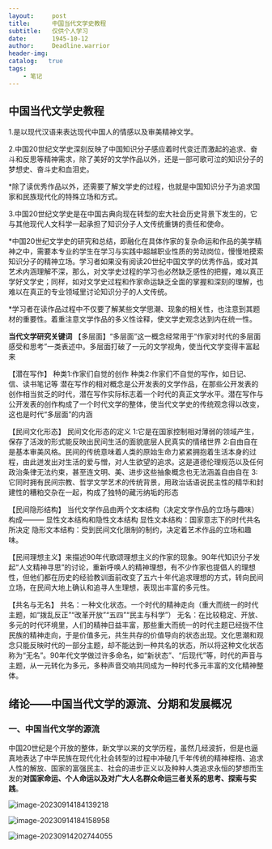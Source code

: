 ```yaml
---
layout:     post
title:      中国当代文学史教程
subtitle:   仅供个人学习
date:       1945-10-12
author:     Deadline.warrior
header-img: 
catalog:   true
tags:
    - 笔记
---
```


## 中国当代文学史教程


1.是以现代汉语来表达现代中国人的情感以及审美精神文学。

2.中国20世纪文学史深刻反映了中国知识分子感应着时代变迁而激起的追求、奋斗和反思等精神需求，除了美好的文学作品以外，还是一部可歌可泣的知识分子的梦想史、奋斗史和血泪史。

*除了读优秀作品以外，还需要了解文学史的过程，也就是中国知识分子为追求国家和民族现代化的特殊立场和方式。

3.中国20世纪文学史是在中国古典向现在转型的宏大社会历史背景下发生的，它与其他现代人文科学一起承担了知识分子人文传统重铸的责任和使命。

*中国20世纪文学史的研究和总结，即融化在具体作家的复杂命运和作品的美学精神之中，需要本专业的学生在学习与实践中超越职业性质的劳动岗位，慢慢地摸索知识分子的精神立场。学习者如果没有阅读20世纪中国文学的优秀作品，或对其艺术内涵理解不深，那么，对文学史过程的学习也必然缺乏感性的把握，难以真正学好文学史；同样，如对文学史过程和作家命运缺乏全面的掌握和深刻的理解，也难以在真正的专业领域里讨论知识分子的人文传统。

*学习者在读作品过程中不仅要了解某些文学思潮、现象的相关性，也注意到其题材的重要性。着重注意文学作品的多义性诠释，使文学史观念达到内在统一性。

**当代文学研究关键词**
【多层面】“多层面”这一概念经常用于“作家对时代的多层面感受和思考”一类表述中。多层面打破了一元的文学视角，使当代文学变得丰富起来

【潜在写作】
种类1:作家们自觉的创作
种类2:作家们不自觉的写作，如日记、信、读书笔记等
潜在写作的相对概念是公开发表的文学作品，在那些公开发表的创作相当贫乏的时代，潜在写作实际标志着一个时代的真正文学水平。潜在写作与公开发表的创作构成了一个时代文学的整体，使当代文学史的传统观念得以改变，这也是时代“多层面”的内涵

【民间文化形态】
民间文化形态的定义
1:它是在国家控制相对薄弱的领域产生，保存了活泼的形式能反映出民间生活的面貌底层人民真实的情绪世界
2:自由自在是基本审美风格。民间的传统意味着人类的原始生命力紧紧拥抱着生活本身的过程，由此迸发出对生活的爱与憎，对人生欲望的追求。这是道德伦理规范以及任何政治条律无法约束，甚至连文明、美、进步这些抽象概念也无法涵盖自由自在
3:它同时拥有民间宗教、哲学文学艺术的传统背景，用政治话语说民主性的精华和封建性的糟粕交杂在一起，构成了独特的藏污纳垢的形态

【民间隐形结构】
当代文学作品由两个文本结构（决定文学作品的立场与趣味）构成———
显性文本结构和隐性文本结构
显性文本结构：国家意志下的时代共名所决定
隐形文本结构：受到民间文化限制的制约，决定着艺术作品的立场和趣味。

【民间理想主义】来描述90年代歌颂理想主义的作家的现象。90年代知识分子发起“人文精神寻思”的讨论，重新呼唤人的精神理想，有不少作家也提倡人的理想性，但他们都在历史的经验教训面前改变了五六十年代追求理想的方式，转向民间立场，在民间大地上确认和追寻人生理想，表现出丰富的多元性。

【共名与无名】
共名：一种文化状态。一个时代的精神走向（重大而统一的时代主题，如“拨乱反正”“改革开放”“五四”“民主与科学”）
无名：在比较稳定、开放、多元的时代环境里，人们的精神日益丰富，那些重大而统一的时代主题已经拢不住民族的精神走向，于是价值多元，共生共存的价值导向的状态出现。文化思潮和观念只能反映时代的一部分主题，却不能达到一种共名的状态，所以将这种文化状态称为“无名”。90年代文学做过许多命名，如“新状态”、“后现代”等，时代的声音与主题，从一元转化为多元，多种声音交响共同成为一种时代多元丰富的文化精神整体。

## 绪论——中国当代文学的源流、分期和发展概况

### 一、中国当代文学的源流

中国20世纪是个开放的整体，新文学以来的文学历程，虽然几经波折，但是也逼真地表达了中华民族在现代化社会转型的过程中冲破几千年传统的精神桎梏、追求人性的解放、国家的富强民主、社会的进步正义以及种种人类追求永恒的梦想而生发的**对国家命运、个人命运以及对广大人名群众命运三者关系的思考、探索与实践**。

![image-20230914184139218](https://cdn.jsdelivr.net/gh/DeadlineWarrior/blogimage@main/img/image-20230914184139218.png)

![image-20230914184158958](https://cdn.jsdelivr.net/gh/DeadlineWarrior/blogimage@main/img/image-20230914184158958.png)

![image-20230914202744055](https://cdn.jsdelivr.net/gh/DeadlineWarrior/blogimage@main/img/image-20230914202744055.png)
